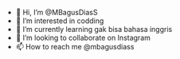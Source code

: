 - 👋 Hi, I’m @MBagusDiasS
- 👀 I’m interested in codding
- 🌱 I’m currently learning gak bisa bahasa inggris
- 💞️ I’m looking to collaborate on Instagram
- 📫 How to reach me @mbagusdiass

<!---
MBagusDiasS/MBagusDiasS is a ✨ special ✨ repository because its `README.md` (this file) appears on your GitHub profile.
You can click the Preview link to take a look at your changes.
--->
